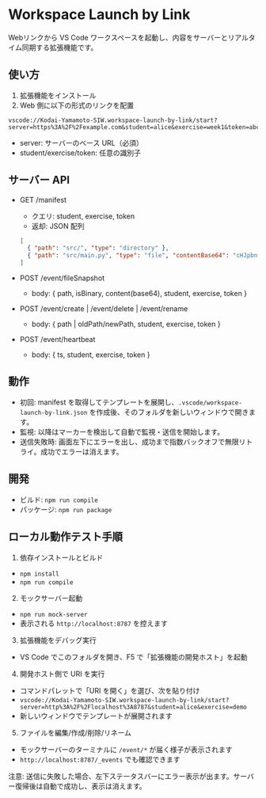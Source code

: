# Workspace Launch by Link

Webリンクから VS Code ワークスペースを起動し、内容をサーバーとリアルタイム同期する拡張機能です。

## 使い方

1. 拡張機能をインストール
2. Web 側に以下の形式のリンクを配置

```
vscode://Kodai-Yamamoto-SIW.workspace-launch-by-link/start?server=https%3A%2F%2Fexample.com&student=alice&exercise=week1&token=abc
```

- server: サーバーのベース URL（必須）
- student/exercise/token: 任意の識別子

## サーバー API

- GET /manifest
  - クエリ: student, exercise, token
  - 返却: JSON 配列
  ```json
  [
    { "path": "src/", "type": "directory" },
    { "path": "src/main.py", "type": "file", "contentBase64": "cHJpbnQoJ0hlbGxvJyk=", }
  ]
  ```

- POST /event/fileSnapshot
  - body: { path, isBinary, content(base64), student, exercise, token }
- POST /event/create | /event/delete | /event/rename
  - body: { path | oldPath/newPath, student, exercise, token }
- POST /event/heartbeat
  - body: { ts, student, exercise, token }

## 動作

- 初回: manifest を取得してテンプレートを展開し、`.vscode/workspace-launch-by-link.json` を作成後、そのフォルダを新しいウィンドウで開きます。
- 監視: 以降はマーカーを検出して自動で監視・送信を開始します。
- 送信失敗時: 画面左下にエラーを出し、成功まで指数バックオフで無限リトライ。成功でエラーは消えます。

## 開発

- ビルド: `npm run compile`
- パッケージ: `npm run package`

## ローカル動作テスト手順

1. 依存インストールとビルド
  - `npm install`
  - `npm run compile`
2. モックサーバー起動
  - `npm run mock-server`
  - 表示される `http://localhost:8787` を控えます
3. 拡張機能をデバッグ実行
  - VS Code でこのフォルダを開き、F5 で「拡張機能の開発ホスト」を起動
4. 開発ホスト側で URI を実行
  - コマンドパレットで「URI を開く」を選び、次を貼り付け
  - `vscode://Kodai-Yamamoto-SIW.workspace-launch-by-link/start?server=http%3A%2F%2Flocalhost%3A8787&student=alice&exercise=demo`
  - 新しいウィンドウでテンプレートが展開されます
5. ファイルを編集/作成/削除/リネーム
  - モックサーバーのターミナルに `/event/*` が届く様子が表示されます
  - `http://localhost:8787/_events` でも確認できます

注意: 送信に失敗した場合、左下ステータスバーにエラー表示が出ます。サーバー復帰後は自動で成功し、表示は消えます。
